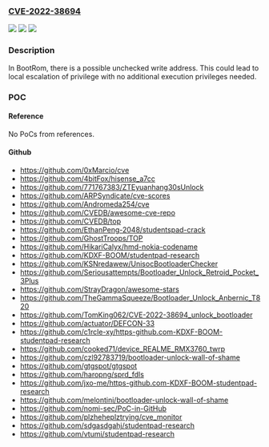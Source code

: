 ### [CVE-2022-38694](https://cve.mitre.org/cgi-bin/cvename.cgi?name=CVE-2022-38694)
![](https://img.shields.io/static/v1?label=Product&message=SC9863A%2F%2FT310%2FT610%2FT618%2F&color=blue)
![](https://img.shields.io/static/v1?label=Version&message=%2F%20&color=brightgreen)
![](https://img.shields.io/static/v1?label=Vulnerability&message=n%2Fa&color=blue)

### Description

In BootRom, there is a possible unchecked write address. This could lead to local escalation of privilege with no additional execution privileges needed.

### POC

#### Reference
No PoCs from references.

#### Github
- https://github.com/0xMarcio/cve
- https://github.com/4bitFox/hisense_a7cc
- https://github.com/771767383/ZTEyuanhang30sUnlock
- https://github.com/ARPSyndicate/cve-scores
- https://github.com/Andromeda254/cve
- https://github.com/CVEDB/awesome-cve-repo
- https://github.com/CVEDB/top
- https://github.com/EthanPeng-2048/studentspad-crack
- https://github.com/GhostTroops/TOP
- https://github.com/HikariCalyx/hmd-nokia-codename
- https://github.com/KDXF-BOOM/studentpad-research
- https://github.com/KSNredawew/UnisocBootloaderChecker
- https://github.com/Seriousattempts/Bootloader_Unlock_Retroid_Pocket_3Plus
- https://github.com/StrayDragon/awesome-stars
- https://github.com/TheGammaSqueeze/Bootloader_Unlock_Anbernic_T820
- https://github.com/TomKing062/CVE-2022-38694_unlock_bootloader
- https://github.com/actuator/DEFCON-33
- https://github.com/c1rcle-xy/https-github.com-KDXF-BOOM-studentpad-research
- https://github.com/cooked71/device_REALME_RMX3760_twrp
- https://github.com/czl92783719/bootloader-unlock-wall-of-shame
- https://github.com/gtgspot/gtgspot
- https://github.com/haropng/sprd_fdls
- https://github.com/jxo-me/https-github.com-KDXF-BOOM-studentpad-research
- https://github.com/melontini/bootloader-unlock-wall-of-shame
- https://github.com/nomi-sec/PoC-in-GitHub
- https://github.com/plzheheplztrying/cve_monitor
- https://github.com/sdgasdgahj/studentpad-research
- https://github.com/vtumi/studentpad-research

